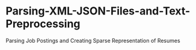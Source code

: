 # Parsing-XML-JSON-Files-and-Text-Preprocessing
Parsing Job Postings and Creating Sparse Representation of Resumes
